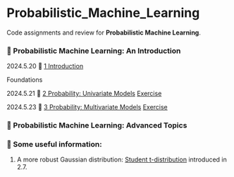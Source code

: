 # Probabilistic_Machine_Learning

Code assignments and review for **Probabilistic Machine Learning**.



### :book: Probabilistic Machine Learning: An Introduction

2024.5.20 :page_facing_up: [1 Introduction](PML_An_Introduction/1_Introduction.md)

Foundations

2024.5.21 :page_facing_up: [2 Probability: Univariate Models](PML_An_Introduction/A_Foundations/2_Probability_Univariate_Models.md)  [Exercise](PML_An_Introduction/Exercises/2.9_Exercises.md)

2024.5.23 :page_facing_up: [3 Probability: Multivariate Models](PML_An_Introduction/A_Foundations/3_Probability_Multivariate_Models.md) [Exercise](PML_An_Introduction/Exercises/3.7_Exercises.md)



### :book: Probabilistic Machine Learning: Advanced Topics



### :wrench: Some useful information:

1. A more robust Gaussian distribution: [Student t-distribution](PML_An_Introduction/A_Foundations/2_Probability_Univariate_Models.md) introduced in 2.7.
